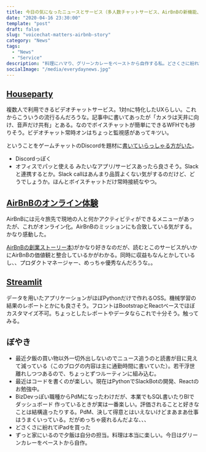 ```yaml
---
title: 今日の気になったニュースとサービス（多人数チャットサービス、AirBnBの新機能、いかしたOSS、ぼやき）
date: "2020-04-16 23:30:00"
template: "post"
draft: false
slug: "voicechat-matters-airbnb-story"
category: "News"
tags:
  - "News"
  - "Service"
description: "料理にハマり、グリーンカレーをペーストから自作する私。どさくさに紛れてiPadも買って在宅環境よくしています"
socialImage: "/media/everydaynews.jpg"
---
```


## [Houseparty](https://thebridge.jp/2020/04/houseparty-growth-generation-4-reasons)
複数人で利用できるビデオチャットサービス。1対nに特化したUXらしい。これからこういうの流行るんだろうな。記事中に書いてあったが「カメラは天井に向け、音声だけ共有」とある。なのでボイスチャットが簡単にできるWFHでも捗りそう。ビデオチャット常時オンはちょっと監視感があってキツい。

ということをゲームチャットのDiscordを題材に[書いていらっしゃる方がいた](https://mizchi.hatenablog.com/entry/2019/06/11/114420?_ga=2.33502654.1210834711.1563428933-1819834123.1550932367)。

- Discordっぽく
- オフィスでパッと使える
みたいなアプリ/サービスあったら良さそう。Slackと連携するとか。Slack callはあんまり品質よくない気がするのだけど、どうでしょうか。ほんとボイスチャットだけ常時接続なやつ。

## [AirBnBのオンライン体験](https://www.airbnb.jp/s/experiences/online)
AirBnBには元々旅先で現地の人と何かアクティビティができるメニューがあったが、これがオンライン化。AirBnBのミッションにも合致している気がする。かなり感動した。

[AirBnBの創業ストーリー本](https://www.amazon.co.jp/gp/product/B071F38ZXZ/ref=as_li_tl?ie=UTF8&camp=247&creative=1211&creativeASIN=B071F38ZXZ&linkCode=as2&tag=ryopenguin-22&linkId=ff9daa37e81db3fe14611cb4910bb457))がかなり好きなのだが、読むとこのサービスがいかにAirBnBの価値観と整合しているかがわかる。同時に収益もなんとかしているし、、プロダクトマネージャー、めっちゃ優秀なんだろうな。。

## [Streamlit](https://www.streamlit.io/)
データを用いたアプリケーションがほぼPythonだけで作れるOSS。機械学習の結果のレポートとかにも良さそう。フロントはBootstrapとReactベースでほぼカスタマイズ不可。ちょっとしたレポートやデータならこれで十分そう。触ってみる。

## ぼやき
- 最近夕飯の買い物以外一切外出しないのでニュース追うのと読書が目に見えて減っている（このブログの内容は主に通勤時間に書いていた）。若干浮世離れしつつあるので、ちょっとずつルーティンに組み込む。
- 最近はコードを書くのが楽しい。現在はPythonでSlackBotの開発、Reactのお勉強中。
- BizDevっぽい職種からPdMになったわけだが、本業でもSQL書いたりBIでダッシュボード 作っているときが実は一番楽しい。評価されることと好きなことは結構違ったりする。PdM、決して得意とはいえないけどまあまあ仕事はうまくいっている。だがめっちゃ疲れるんだよな、、、
- どさくさに紛れてiPadを買った
- ずっと家にいるので夕飯は自分の担当。料理は本当に楽しい。今日はグリーンカレーをペーストから自作。
